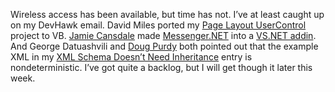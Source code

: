 Wireless access has been available, but time has not. I’ve at least
caught up on my DevHawk email. David Miles ported my [Page Layout
UserControl](prj_pagelayoutctl.aspx) project to VB. [Jamie
Cansdale](http://weblogs.asp.net/NUnitAddin/) made
[Messenger.NET](prj_messenger.aspx) into a [VS.NET
addin](http://www.managedaddins.net/gallery/). And George Datuashvili
and [Doug Purdy](http://www.douglasp.com/) both pointed out that the
example XML in my [XML Schema Doesn’t Need
Inheritance](http://devhawk.net/2003/06/26/xml-schema-doesnt-need-inheritance/)
entry is nondeterministic. I’ve got quite a backlog, but I will get
though it later this week.
